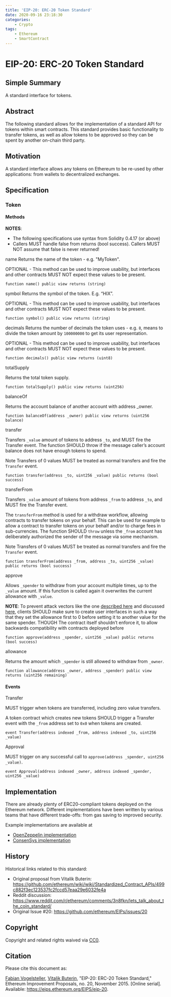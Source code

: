 ```yaml
---
title: 'EIP-20: ERC-20 Token Standard'
date: 2020-09-16 23:18:30
categories:
    - Crypto
tags: 
    - Ethereum
    - SmartContract
---
```


# EIP-20: ERC-20 Token Standard

## Simple Summary
A standard interface for tokens.

## Abstract
The following standard allows for the implementation of a standard API for tokens within smart contracts. This standard provides basic functionality to transfer tokens, as well as allow tokens to be approved so they can be spent by another on-chain third party.

## Motivation
A standard interface allows any tokens on Ethereum to be re-used by other applications: from wallets to decentralized exchanges.

## Specification

### Token

#### Methods

**NOTES**:

- The following specifications use syntax from Solidity 0.4.17 (or above)
- Callers MUST handle false from returns (bool success). Callers MUST NOT assume that false is never returned!

name
Returns the name of the token - e.g. "MyToken".

OPTIONAL - This method can be used to improve usability, but interfaces and other contracts MUST NOT expect these values to be present.

```
function name() public view returns (string)
```

symbol
Returns the symbol of the token. E.g. “HIX”.

OPTIONAL - This method can be used to improve usability, but interfaces and other contracts MUST NOT expect these values to be present.

```
function symbol() public view returns (string)
```

decimals
Returns the number of decimals the token uses - e.g. `8`, means to divide the token amount by `100000000` to get its user representation.

OPTIONAL - This method can be used to improve usability, but interfaces and other contracts MUST NOT expect these values to be present.

```
function decimals() public view returns (uint8)
```

totalSupply

Returns the total token supply.

```
function totalSupply() public view returns (uint256)
```

balanceOf

Returns the account balance of another account with address _owner.

```
function balanceOf(address _owner) public view returns (uint256 balance)
```

transfer

Transfers `_value` amount of tokens to address `_to`, and MUST fire the Transfer event. The function SHOULD throw if the message caller’s account balance does not have enough tokens to spend.

Note Transfers of 0 values MUST be treated as normal transfers and fire the `Transfer` event.

```
function transfer(address _to, uint256 _value) public returns (bool success)
```

transferFrom

Transfers `_value` amount of tokens from address `_from` to address `_to`, and MUST fire the Transfer event.

The `transferFrom` method is used for a withdraw workflow, allowing contracts to transfer tokens on your behalf. This can be used for example to allow a contract to transfer tokens on your behalf and/or to charge fees in sub-currencies. The function SHOULD `throw` unless the `_from` account has deliberately authorized the sender of the message via some mechanism.

Note Transfers of 0 values MUST be treated as normal transfers and fire the `Transfer` event.

```
function transferFrom(address _from, address _to, uint256 _value) public returns (bool success)
```

approve

Allows `_spender` to withdraw from your account multiple times, up to the `_value` amount. If this function is called again it overwrites the current allowance with `_value`.

**NOTE**: To prevent attack vectors like the one [described here](https://docs.google.com/document/d/1YLPtQxZu1UAvO9cZ1O2RPXBbT0mooh4DYKjA_jp-RLM/edit) and discussed [here](https://github.com/ethereum/EIPs/issues/20#issuecomment-263524729), clients SHOULD make sure to create user interfaces in such a way that they set the allowance first to 0 before setting it to another value for the same spender. THOUGH The contract itself shouldn’t enforce it, to allow backwards compatibility with contracts deployed before

```
function approve(address _spender, uint256 _value) public returns (bool success)
```

allowance

Returns the amount which `_spender` is still allowed to withdraw from `_owner`.

```
function allowance(address _owner, address _spender) public view returns (uint256 remaining)
```

#### Events

Transfer

MUST trigger when tokens are transferred, including zero value transfers.

A token contract which creates new tokens SHOULD trigger a Transfer event with the `_from` address set to `0x0` when tokens are created.

```
event Transfer(address indexed _from, address indexed _to, uint256 _value)
```

Approval

MUST trigger on any successful call to `approve(address _spender, uint256 _value)`.

```
event Approval(address indexed _owner, address indexed _spender, uint256 _value)
```

## Implementation

There are already plenty of ERC20-compliant tokens deployed on the Ethereum network. Different implementations have been written by various teams that have different trade-offs: from gas saving to improved security.

Example implementations are available at

- [OpenZeppelin implementation](https://github.com/OpenZeppelin/openzeppelin-contracts/blob/9b3710465583284b8c4c5d2245749246bb2e0094/contracts/token/ERC20/ERC20.sol)
- [ConsenSys implementation](https://github.com/ConsenSys/Tokens/blob/fdf687c69d998266a95f15216b1955a4965a0a6d/contracts/eip20/EIP20.sol)


## History

Historical links related to this standard:

- Original proposal from Vitalik Buterin: https://github.com/ethereum/wiki/wiki/Standardized_Contract_APIs/499c882f3ec123537fc2fccd57eaa29e6032fe4a
- Reddit discussion: https://www.reddit.com/r/ethereum/comments/3n8fkn/lets_talk_about_the_coin_standard/
- Original Issue #20: https://github.com/ethereum/EIPs/issues/20

## Copyright

Copyright and related rights waived via [CC0](https://creativecommons.org/publicdomain/zero/1.0/).

## Citation

Please cite this document as:

[Fabian Vogelsteller](mailto:fabian@ethereum.org), [Vitalik Buterin](mailto:vitalik.buterin@ethereum.org), "EIP-20: ERC-20 Token Standard," Ethereum Improvement Proposals, no. 20, November 2015. [Online serial]. Available: https://eips.ethereum.org/EIPS/eip-20.

